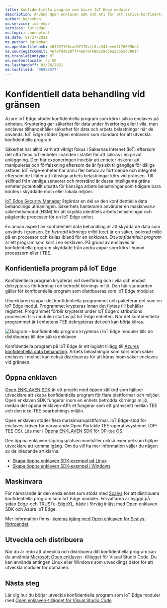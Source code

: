```yaml
---
title: Konfidentiella program som Azure IoT Edge moduler
description: Använd Open enklaven SDK och API för att skriva konfidentiella program och distribuera dem som IoT Edge moduler för konfidentiell dator användning
author: kgremban
ms.service: iot-edge
services: iot-edge
ms.topic: conceptual
ms.date: 01/27/2021
ms.author: kgremban
ms.openlocfilehash: e63397176cae87178cfc5cc343aeed6f76099be2
ms.sourcegitcommit: 4e70fd4028ff44a676f698229cb6a3d555439014
ms.translationtype: MT
ms.contentlocale: sv-SE
ms.lasthandoff: 01/28/2021
ms.locfileid: "98956577"
---
```

# <a name="confidential-computing-at-the-edge"></a>Konfidentiell data behandling vid gränsen

Azure IoT Edge stöder konfidentiella program som körs i säkra enclaves på enheten. Kryptering ger säkerhet för data under överföring eller i vila, men enclaves tillhandahåller säkerhet för data och arbets belastningar när de används. IoT Edge stöder Open enklaven som standard för att utveckla konfidentiella program.

Säkerhet har alltid varit ett viktigt fokus i Sakernas Internet (IoT) eftersom det ofta finns IoT-enheter i världen i stället för att säkras i en privat anläggning. Den här exponeringen innebär att enheter riskerar att manipuleras och förfalskning eftersom de är fysiskt tillgängliga för dåliga aktörer. IoT Edge-enheter har ännu fler behov av förtroende och integritet eftersom de tillåter att känsliga arbets belastningar körs vid gränsen. Till skillnad från vanliga sensorer och motstånd är dessa intelligenta gräns enheter potentiellt utsatta för känsliga arbets belastningar som tidigare bara kördes i skyddade moln eller lokala miljöer.

[IoT Edge Security Manager](iot-edge-security-manager.md) åtgärdar en del av den konfidentiella data behandlings utmaningen. Säkerhets hanteraren använder en maskinvaru-säkerhetsmodul (HSM) för att skydda identitets arbets belastningar och pågående processer för en IoT Edge enhet.

En annan aspekt av konfidentiell data behandling är att skydda de data som används i gränsen. En *betrodd körnings miljö* (tee) är en säker, isolerad miljö på en processor och kallas ibland för en *enklaven*. Ett *konfidentiellt program* är ett program som körs i en enklaven. På grund av enclaves är konfidentiella program skyddade från andra appar som körs i huvud processorn eller i TEE.

## <a name="confidential-applications-on-iot-edge"></a>Konfidentiella program på IoT Edge

Konfidentiella program krypteras vid överföring och i vila och endast dekrypteras för körning i en betrodd körnings miljö. Den här standarden gäller för konfidentiella program som distribueras som IoT Edge moduler.

Utvecklaren skapar det konfidentiella programmet och paketerar det som en IoT Edge modul. Programmet krypteras innan det flyttas till behållar registret. Programmet förblir krypterat under IoT Edge distributions processen tills modulen startas på IoT Edge enheten. När det konfidentiella programmet är i enhetens TEE dekrypteras det och kan börja köras.

![Diagram – konfidentiella program krypteras i IoT Edge moduler tills de distribueras till den säkra enklaven](./media/deploy-confidential-applications/confidential-applications-encrypted.png)

Konfidentiella program på IoT Edge är ett logiskt tillägg till [Azures konfidentiella data behandling](../confidential-computing/overview.md). Arbets belastningar som körs inom säker enclaves i molnet kan också distribueras för att köras inom säker enclaves vid gränsen.

## <a name="open-enclave"></a>Öppna enklaven

[Open ENKLAVEN SDK](https://openenclave.io/sdk/) är ett projekt med öppen källkod som hjälper utvecklare att skapa konfidentiella program för flera plattformar och miljöer. Open enklaven SDK fungerar inom en enhets betrodda körnings miljö, medan det öppna enklaven-API: et fungerar som ett gränssnitt mellan TEE och den icke-TEE bearbetnings miljön.

Open enklaven stöder flera maskinvaruplattformar. IoT Edge-stöd för enclaves kräver för närvarande Open Portable TEE-operativsystemet (OP-TEE OS). Läs mer i [Öppna ENKLAVEN SDK för OP-tee OS](https://github.com/openenclave/openenclave/blob/master/docs/GettingStartedDocs/OP-TEE/Introduction.md).

Den öppna enklaven-lagringsplatsen innehåller också exempel som hjälper utvecklare att komma igång. Om du vill ha mer information väljer du någon av de inledande artiklarna:

* [Skapa öppna enklaven SDK-exempel på Linux](https://github.com/openenclave/openenclave/blob/master/samples/BuildSamplesLinux.md)
* [Skapa öppna enklaven SDK-exempel i Windows](https://github.com/openenclave/openenclave/blob/master/samples/BuildSamplesWindows.md)

## <a name="hardware"></a>Maskinvara

För närvarande är den enda enhet som stöds med [Scalys](https://scalys.com/trustbox-industrial/) för att distribuera konfidentiella program som IoT Edge moduler. Förvaltaren är byggd på sidan Edge-och TRUSTe-EdgeXL, både i förväg inläst med Open enklaven SDK och Azure IoT Edge.

Mer information finns i [komma igång med Open enklaven för Scalys-förtroendet](https://aka.ms/scalys-trustbox-edge-get-started).

## <a name="develop-and-deploy"></a>Utveckla och distribuera

När du är redo att utveckla och distribuera ditt konfidentiella program kan du använda [Microsoft Open enklaven](https://marketplace.visualstudio.com/items?itemName=ms-iot.msiot-vscode-openenclave) -tillägget för Visual Studio Code. Du kan använda antingen Linux eller Windows som utvecklings dator för att utveckla moduler för domänen.

## <a name="next-steps"></a>Nästa steg

Lär dig hur du börjar utveckla konfidentiella program som IoT Edge moduler med [Open enklaven-tillägget för Visual Studio Code](https://github.com/openenclave/openenclave/tree/master/devex/vscode-extension)

